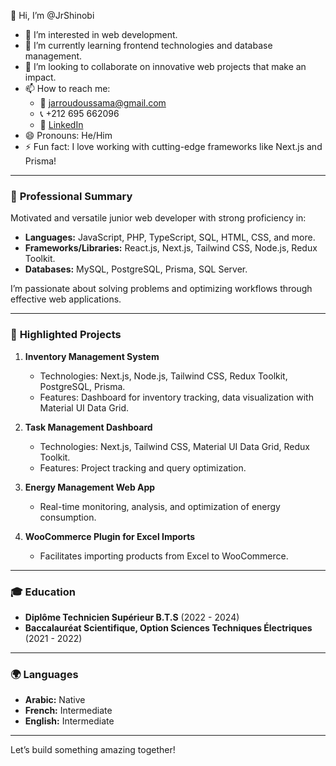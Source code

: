 👋 Hi, I’m @JrShinobi  
- 👀 I’m interested in web development.  
- 🌱 I’m currently learning frontend technologies and database management.  
- 💞️ I’m looking to collaborate on innovative web projects that make an impact.  
- 📫 How to reach me:  
  - 📧 [jarroudoussama@gmail.com](mailto:jarroudoussama@gmail.com)  
  - 📞 +212 695 662096  
  - 💼 [LinkedIn](https://linkedin.com/in/jarroud)  
- 😄 Pronouns: He/Him  
- ⚡ Fun fact: I love working with cutting-edge frameworks like Next.js and Prisma!  

---

### 💼 **Professional Summary**  
Motivated and versatile junior web developer with strong proficiency in:  
- **Languages:** JavaScript, PHP, TypeScript, SQL, HTML, CSS, and more.  
- **Frameworks/Libraries:** React.js, Next.js, Tailwind CSS, Node.js, Redux Toolkit.  
- **Databases:** MySQL, PostgreSQL, Prisma, SQL Server.  

I’m passionate about solving problems and optimizing workflows through effective web applications.

---

### 🌟 **Highlighted Projects**  
1. **Inventory Management System**  
   - Technologies: Next.js, Node.js, Tailwind CSS, Redux Toolkit, PostgreSQL, Prisma.  
   - Features: Dashboard for inventory tracking, data visualization with Material UI Data Grid.  

2. **Task Management Dashboard**  
   - Technologies: Next.js, Tailwind CSS, Material UI Data Grid, Redux Toolkit.  
   - Features: Project tracking and query optimization.  

3. **Energy Management Web App**  
   - Real-time monitoring, analysis, and optimization of energy consumption.  

4. **WooCommerce Plugin for Excel Imports**  
   - Facilitates importing products from Excel to WooCommerce.  

---

### 🎓 **Education**  
- **Diplôme Technicien Supérieur B.T.S** (2022 - 2024)  
- **Baccalauréat Scientifique, Option Sciences Techniques Électriques** (2021 - 2022)

---

### 🌍 **Languages**  
- **Arabic:** Native  
- **French:** Intermediate  
- **English:** Intermediate  

---

Let’s build something amazing together!
